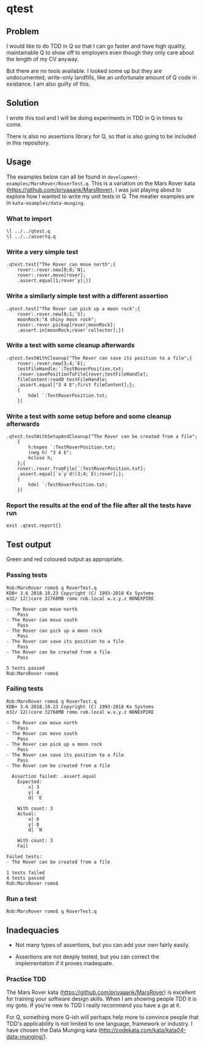 # qtest

## Problem

I would like to do TDD in Q so that I can go faster and have high quality,
maintainable Q to show off to employers even though they only care about the
length of my CV anyway.

But there are no tools available. I looked some up but they are undocumented,
write-only landfills, like an unfortunate amount of Q code in existance. I am
also guilty of this.

## Solution

I wrote this tool and I will be doing experiments in TDD in Q in times to come.

There is also no assertions library for Q, so that is also going to be included
in this repository.

## Usage

The examples below can all be found in `development-examples/MarsRover/RoverTest.q`.
This is a variation on the Mars Rover kata (https://github.com/priyaaank/MarsRover),
I was just playing about to explore how I wanted to write my unit tests in Q. The
meatier examples are in `kata-examples/data-munging`.

### What to import

```
\l ../../qtest.q
\l ../../assertq.q
```

### Write a very simple test

```
.qtest.test["The Rover can move north";{
    rover:.rover.new[0;0;`N];
    rover:.rover.move[rover];
    .assert.equal[1;rover`y];}]
```

### Write a similarly simple test with a different assertion

```
.qtest.test["The Rover can pick up a moon rock";{
    rover:.rover.new[0;1;`S];
    moonRock:"A shiny moon rock";
    rover:.rover.pickup[rover;moonRock];
    .assert.in[moonRock;rover`collector];}]
```

### Write a test with some cleanup afterwards

```
.qtest.testWithCleanup["The Rover can save its position to a file";{
    rover:.rover.new[3;4;`E];
    testFileHandle:`:TestRoverPosition.txt;
    .rover.savePositionToFile[rover;testFileHandle];
    fileContent:read0 testFileHandle;
    .assert.equal["3 4 E";first fileContent];};
    {
        hdel `:TestRoverPosition.txt;
    }]
```

### Write a test with some setup before and some cleanup afterwards

```
.qtest.testWithSetupAndCleanup["The Rover can be created from a file";
    {
        h:hopen `:TestRoverPosition.txt;
        (neg h) "3 4 E";
        hclose h;
    };{
    rover:.rover.fromFile[`:TestRoverPosition.txt];
    .assert.equal[`x`y`d!(3;4;`E);rover];};
    {
        hdel `:TestRoverPosition.txt;
    }]
```

### Report the results at the end of the file after all the tests have run

```
exit .qtest.report[]
```

## Test output

Green and red coloured output as appropriate.

### Passing tests

```
Rob:MarsRover romo$ q RoverTest.q
KDB+ 3.6 2018.10.23 Copyright (C) 1993-2018 Kx Systems
m32/ 12()core 32768MB romo rob.local w.x.y.z NONEXPIRE

- The Rover can move north
	Pass
- The Rover can move south
	Pass
- The Rover can pick up a moon rock
	Pass
- The Rover can save its position to a file
	Pass
- The Rover can be created from a file
	Pass

5 tests passed
Rob:MarsRover romo$
```

### Failing tests

```
Rob:MarsRover romo$ q RoverTest.q
KDB+ 3.6 2018.10.23 Copyright (C) 1993-2018 Kx Systems
m32/ 12()core 32768MB romo rob.local w.x.y.z NONEXPIRE

- The Rover can move north
	Pass
- The Rover can move south
	Pass
- The Rover can pick up a moon rock
	Pass
- The Rover can save its position to a file
	Pass
- The Rover can be created from a file

  Assertion failed: .assert.equal
	Expected:   
		x| 3
		y| 4
		d| `E

	With count: 3
	Actual:     
		x| 0
		y| 0
		d| `N

	With count: 3
	Fail

Failed tests:
- The Rover can be created from a file

1 tests failed
4 tests passed
Rob:MarsRover romo$
```

### Run a test

```
Rob:MarsRover romo$ q RoverTest.q
```

## Inadequacies

- Not many types of assertions, but you can add your own fairly easily.

- Assertions are not deeply tested, but you can correct the implementation if it proves inadequate.

### Practice TDD

The Mars Rover kata (https://github.com/priyaaank/MarsRover) is excellent for
training your software design skills. When I am showing people TDD it is my goto.
If you're new to TDD I really recommend you have a go at it.

For Q, something more Q-ish will perhaps help more to convince people that TDD's
applicability is not limited to one language, framework or industry. I have chosen
the Data Munging kata (http://codekata.com/kata/kata04-data-munging/).
